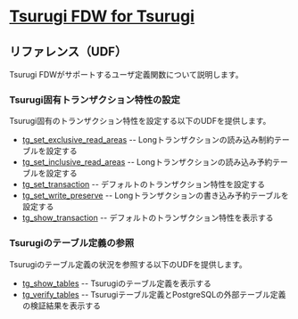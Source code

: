 # [Tsurugi FDW for Tsurugi](./tsurugi_fdw.md)

## リファレンス（UDF）

Tsurugi FDWがサポートするユーザ定義関数について説明します。

### Tsurugi固有トランザクション特性の設定

Tsurugi固有のトランザクション特性を設定する以下のUDFを提供します。

- [tg_set_exclusive_read_areas](udf_reference/tg_set_exclusive_read_areas.md) -- Longトランザクションの読み込み制約テーブルを設定する
- [tg_set_inclusive_read_areas](udf_reference/tg_set_inclusive_read_areas.md) -- Longトランザクションの読み込み予約テーブルを設定する
- [tg_set_transaction](udf_reference/tg_set_transaction.md) -- デフォルトのトランザクション特性を設定する
- [tg_set_write_preserve](udf_reference/tg_set_write_preserve.md) -- Longトランザクションの書き込み予約テーブルを設定する
- [tg_show_transaction](udf_reference/tg_show_transaction.md) -- デフォルトのトランザクション特性を表示する

### Tsurugiのテーブル定義の参照

Tsurugiのテーブル定義の状況を参照する以下のUDFを提供します。

- [tg_show_tables](udf_reference/tg_show_tables.md) -- Tsurugiのテーブル定義を表示する
- [tg_verify_tables](udf_reference/tg_verify_tables.md) -- Tsurugiテーブル定義とPostgreSQLの外部テーブル定義の検証結果を表示する
